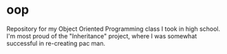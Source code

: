 # oop

Repository for my Object Oriented Programming class I took in high school. I'm most proud of the "Inheritance" project, where I was somewhat successful in re-creating pac man.
